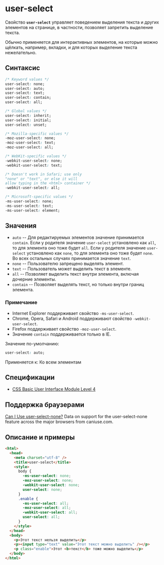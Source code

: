 # user-select

Свойство **`user-select`** управляет поведением выделения текста и других элементов на странице, в частности, позволяет запретить выделение текста.

Обычно применяется для интерактивных элементов, на которые можно щёлкать, например, вкладки, и для которых выделение текста нежелательно.

## Синтаксис

```css
/* Keyword values */
user-select: none;
user-select: auto;
user-select: text;
user-select: contain;
user-select: all;

/* Global values */
user-select: inherit;
user-select: initial;
user-select: unset;

/* Mozilla-specific values */
-moz-user-select: none;
-moz-user-select: text;
-moz-user-select: all;

/* WebKit-specific values */
-webkit-user-select: none;
-webkit-user-select: text;

/* Doesn't work in Safari; use only
"none" or "text", or else it will
allow typing in the <html> container */
-webkit-user-select: all;

/* Microsoft-specific values */
-ms-user-select: none;
-ms-user-select: text;
-ms-user-select: element;
```

## Значения

- `auto` -- Для редактируемых элементов значение принимается `contain`. Если у родителя значение `user-select` установлено как `all`, то для элемента оно тоже будет `all`. Если у родителя значение `user-select` установлено как `none`, то для элемента оно тоже будет `none`. Во всех остальных случаях принимается значение `text`.
- `none` -- Пользователю запрещено выделять элемент.
- `text` -- Пользователь может выделить текст в элементе.
- `all` -- Позволяет выделить текст внутри элемента, включая дочерние элементы.
- `contain` -- Позволяет выделять текст, но только внутри границ элемента.

### Примечание

- Internet Explorer поддерживает свойство `-ms-user-select`.
- Chrome, Opera, Safari и Android поддерживают свойство `-webkit-user-select`.
- Firefox поддерживает свойство `-moz-user-select`.
- Значение `contain` поддерживается только в IE.

Значение по-умолчанию:

```css
user-select: auto;
```

Применяется к: Ко всем элементам

## Спецификации

- [CSS Basic User Interface Module Level 4](https://drafts.csswg.org/css-ui-4/#propdef-user-select)

## Поддержка браузерами

<p class="ciu_embed" data-feature="user-select-none" data-periods="future_1,current,past_1,past_2">
  <a href="http://caniuse.com/#feat=user-select-none">Can I Use user-select-none?</a> Data on support for the user-select-none feature across the major browsers from caniuse.com.
</p>

## Описание и примеры

```html
<html>
  <head>
    <meta charset="utf-8" />
    <title>user-select</title>
    <style>
      body {
        -ms-user-select: none;
        -moz-user-select: none;
        -webkit-user-select: none;
        user-select: none;
      }
      .enable {
        -ms-user-select: all;
        -moz-user-select: all;
        -webkit-user-select: all;
        user-select: all;
      }
    </style>
  </head>
  <body>
    <p>Этот текст нельзя выделить</p>
    <p><input type="text" value="Этот текст можно выделить" /></p>
    <p class="enable">Этот <b>текст</b> тоже можно выделить</p>
  </body>
</html>
```
